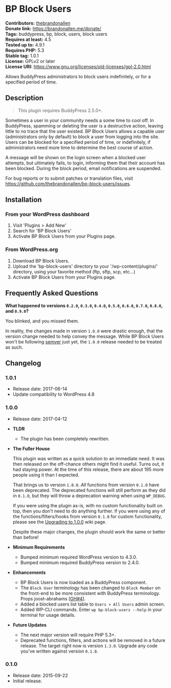 # BP Block Users #
**Contributors:** [thebrandonallen](https://profiles.wordpress.org/thebrandonallen)  
**Donate link:** https://brandonallen.me/donate/  
**Tags:** buddypress, bp, block, users, block users  
**Requires at least:** 4.5  
**Tested up to:** 4.9.1  
**Requires PHP:** 5.3  
**Stable tag:** 1.0.1  
**License:** GPLv2 or later  
**License URI:** https://www.gnu.org/licenses/old-licenses/gpl-2.0.html  

Allows BuddyPress administrators to block users indefinitely, or for a specified period of time.

## Description ##

>This plugin requires BuddyPress 2.5.0+.

Sometimes a user in your community needs a some time to cool off. In BuddyPress, spamming or deleting the user is a destructive action, leaving little to no trace that the user existed. BP Block Users allows a capable user (administrators only by default) to block a user from logging into the site. Users can be blocked for a specified period of time, or indefinitely, if administrators need more time to determine the best course of action.

A message will be shown on the login screen when a blocked user attempts, but ultimately fails, to login, informing them that their account has been blocked. During the block period, email notifications are suspended.

For bug reports or to submit patches or translation files, visit https://github.com/thebrandonallen/bp-block-users/issues.

## Installation ##

### From your WordPress dashboard ###

1. Visit 'Plugins > Add New'
2. Search for 'BP Block Users'
3. Activate BP Block Users from your Plugins page.

### From WordPress.org ###

1. Download BP Block Users.
2. Upload the 'bp-block-users' directory to your '/wp-content/plugins/' directory, using your favorite method (ftp, sftp, scp, etc...)
3. Activate BP Block Users from your Plugins page.

## Frequently Asked Questions ##

**What happened to versions `0.2.0`, `0.3.0`, `0.4.0`, `0.5.0`, `0.6.0`, `0.7.0`, `0.8.0`, and `0.9.0`?**

You blinked, and you missed them.

In reality, the changes made in version `1.0.0` were drastic enough, that the version change needed to help convey the message. While BP Block Users won't be following [semver](http://semver.org/) just yet, the `1.0.0` release needed to be treated as such.

## Changelog ##

### 1.0.1 ###
* Release date: 2017-06-14
* Update compatibility to WordPress 4.8

### 1.0.0 ###

* Release date: 2017-04-12

* **TLDR**

	* The plugin has been completely rewritten.

* **The Fuller House**

	This plugin was written as a quick solution to an immediate need. It was then released on the off-chance others might find it useful. Turns out, it had staying power. At the time of this release, there are about 195 more people using it than I expected.

	That brings us to version `1.0.0`. *All* functions from version `0.1.0` have been deprecated. The deprecated functions will still perform as they did in `0.1.0`, but they will throw a deprecation warning when using `WP_DEBUG`.

	If you were using the plugin as-is, with no custom functionality built on top, then you don't need to do anything further. If you were using any of the functions/filters/hooks from version `0.1.0` for custom functionality, please see the [Upgrading to 1.0.0](https://github.com/thebrandonallen/bp-block-users/wiki/Upgrading-to-1.0.0) wiki page.

	Despite these major changes, the plugin should work the same or better than before!

* **Minimum Requirements**

	* Bumped minimum required WordPress version to 4.3.0.
	* Bumped minimum required BuddyPress version to 2.4.0.

* **Enhancements**

	* BP Block Users is now loaded as a BuddyPress component.
	* The `Block User` terminology has been changed to `Block Member` on the front-end to be more consistent with BuddyPress terminology. Props joost-abrahams [[GH#4](https://github.com/thebrandonallen/bp-block-users/pull/4)].
	* Added a blocked users list table to `Users > All Users` admin screen.
	* Added WP-CLI commands. Enter `wp bp-block-users --help` in your terminal for usage details.

* **Future Updates**

	* The next major version will require PHP 5.3+.
	* Deprecated functions, filters, and actions will be removed in a future release. The target right now is version `1.3.0`. Upgrade any code you've written against version `0.1.0`.

### 0.1.0 ###

* Release date: 2015-09-22
* Initial release.
